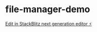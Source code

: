 # file-manager-demo

[Edit in StackBlitz next generation editor ⚡️](https://stackblitz.com/~/github.com/PMTOCEO/file-manager-demo)